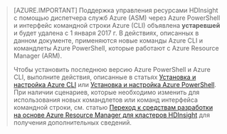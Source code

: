 > [AZURE.IMPORTANT] Поддержка управления ресурсами HDInsight с помощью диспетчера служб Azure (ASM) через Azure PowerShell и интерфейс командной строки Azure (CLI) объявлена __устаревшей__ и будет удалена с 1 января 2017 г. В действиях, описанных в данном документе, применяются новые команды Azure CLI и командлеты Azure PowerShell, которые работают с Azure Resource Manager (ARM).
>
> Чтобы установить последнюю версию Azure PowerShell и Azure CLI, выполните действия, описанные в статьях [Установка и настройка Azure CLI](../articles/xplat-cli-install.md) или [Установка и настройка Azure PowerShell](../articles/powershell-install-configure.md). При наличии сценариев, которые необходимо изменить для использования новых командлетов или команд интерфейса командной строки, см. статью [Переход к средствам разработки на основе Azure Resource Manager для кластеров HDInsight](hdinsight-hadoop-development-using-azure-resource-manager.md) для получения дополнительных сведений.

